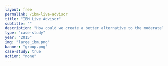 ```yaml
---
layout: free
permalink: /ibm-live-advisor
title: "IBM Live Advisor"
subtitle: ""
description: "How could we create a better alternative to the moderately helpful 'Live Chat' on IBM offering pages? An intern project that laid the bones for IBM's future implementation of the Live Advisor."
type: "case-study"
year: "2015"
img: "large_ibm.png"
banner: "group.png"
case-study: true
action: "none"
---
```

